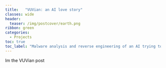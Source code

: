 ```yaml
---
title:   "VUVian: an AI love story"
classes: wide
header:
  teaser: /img/postcover/earth.png
ribbon: green
categories:
  - Projects
toc: true
toc_label: "Malware analysis and reverse engineering of an AI trying to take over the world"
---
```


Im the VUVian post